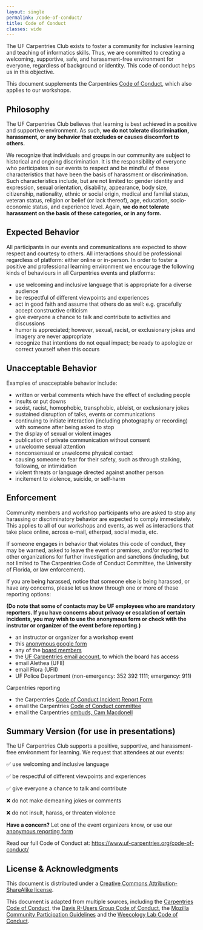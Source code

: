 ```yaml
---
layout: single
permalink: /code-of-conduct/
title: Code of Conduct
classes: wide
---
```


The UF Carpentries Club exists to foster a community for inclusive learning and teaching of informatics skills. Thus, we are committed to creating a welcoming, supportive, safe, and harassment-free environment for everyone, regardless of background or identity. This code of conduct helps us in this objective.

This document supplements the Carpentries [Code of Conduct](https://docs.carpentries.org/topic_folders/policies/code-of-conduct.html), which also applies to our workshops.

## Philosophy

The UF Carpentries Club believes that learning is best achieved in a positive and supportive environment. As such, **we do not tolerate discrimination, harassment, or any behavior that excludes or causes discomfort to others.**

We recognize that individuals and groups in our community are subject to historical and ongoing discrimination. It is the responsibility of everyone who participates in our events to respect and be mindful of these characteristics that have been the basis of harassment or discrimination. Such characteristics include, but are not limited to: gender identity and expression, sexual orientation, disability, appearance, body size, citizenship, nationality, ethnic or social origin, medical and familial status, veteran status, religion or belief (or lack thereof), age, education, socio-economic status, and experience level. Again, **we do not tolerate harassment on the basis of these categories, or in any form.**

## Expected Behavior

All participants in our events and communications are expected to show respect and courtesy to others. All interactions should be professional regardless of platform: either online or in-person. In order to foster a positive and professional learning environment we encourage the following kinds of behaviours in all Carpentries events and platforms:

* use welcoming and inclusive language that is appropriate for a diverse audience
* be respectful of different viewpoints and experiences
* act in good faith and assume that others do as well: e.g. gracefully accept constructive criticism
* give everyone a chance to talk and contribute to activities and discussions
* humor is appreciated; however, sexual, racist, or exclusionary jokes and imagery are never appropriate
* recognize that intentions do not equal impact; be ready to apologize or correct yourself when this occurs

## Unacceptable Behavior

Examples of unacceptable behavior include:

* written or verbal comments which have the effect of excluding people
* insults or put downs
* sexist, racist, homophobic, transphobic, ableist, or exclusionary jokes
* sustained disruption of talks, events or communications
* continuing to initiate interaction (including photography or recording) with someone after being asked to stop
* the display of sexual or violent images
* publication of private communication without consent
* unwelcome sexual attention
* nonconsensual or unwelcome physical contact
* causing someone to fear for their safety, such as through stalking, following, or intimidation
* violent threats or language directed against another person
* incitement to violence, suicide, or self-harm

## Enforcement

Community members and workshop participants who are asked to stop any harassing or discriminatory behavior are expected to comply immediately. This applies to all of our workshops and events, as well as interactions that take place online, across e-mail, etherpad, social media, etc.

If someone engages in behavior that violates this code of conduct, they may be warned, asked to leave the event or premises, and/or reported to other organizations for further investigation and sanctions (including, but not limited to The Carpentries Code of Conduct Committee, the University of Florida, or law enforcement). 

If you are being harassed, notice that someone else is being harassed, or have any concerns, please let us know through one or more of these reporting options:

**(Do note that some of contacts may be UF employees who are mandatory reporters. If you have concerns about privacy or escalation of certain incidents, you may wish to use the anonymous form or check with the instrutor or organizer of the event before reporting.)**

* an instructor or organizer for a workshop event
* this [anonymous google form](***)
* any of the [board members](https://www.uf-carpentries.org/governance/)
* the [UF Carpentries email account](mailto:ufcarpentries@gmail.com), to which the board has access
* email Alethea (UFII)
* email Flora (UFII)
* UF Police Department (non-emergency: 352 392 1111; emergency: 911)

Carpentries reporting
* the Carpentries [Code of Conduct Incident Report Form](https://goo.gl/forms/KoUfO53Za3apOuOK2)
* email the Carpentries [Code of Conduct committee](mailto:coc@carpentries.org)
* email the Carpentries [ombuds, Cam Macdonell](confidential@carpentries.org)

## Summary Version (for use in presentations)

The UF Carpentries Club supports a positive, supportive, and harassment-free environment for learning. We request that attendees at our events:

:white_check_mark: use welcoming and inclusive language

:white_check_mark: be respectful of different viewpoints and experiences

:white_check_mark: give everyone a chance to talk and contribute

:x: do not make demeaning jokes or comments

:x: do not insult, harass, or threaten violence

**Have a concern?** Let one of the event organizers know, or use our [anonymous reporting form](***)

Read our full Code of Conduct at: https://www.uf-carpentries.org/code-of-conduct/

## License & Acknowledgments
This document is distributed under a [Creative Commons Attribution-ShareAlike license](https://creativecommons.org/licenses/by-sa/3.0/).

This document is adapted from multiple sources, including the [Carpentries Code of Conduct](https://docs.carpentries.org/topic_folders/policies/code-of-conduct.html), the [Davis R-Users Group Code of Conduct](https://d-rug.github.io/code-of-conduct.html), the [Mozilla Community Participation Guidelines](https://www.mozilla.org/en-US/about/governance/policies/participation/) and the [Weecology Lab Code of Conduct](https://github.com/weecology/lab-wiki/wiki/WEecology:-Code-of-Conduct).
